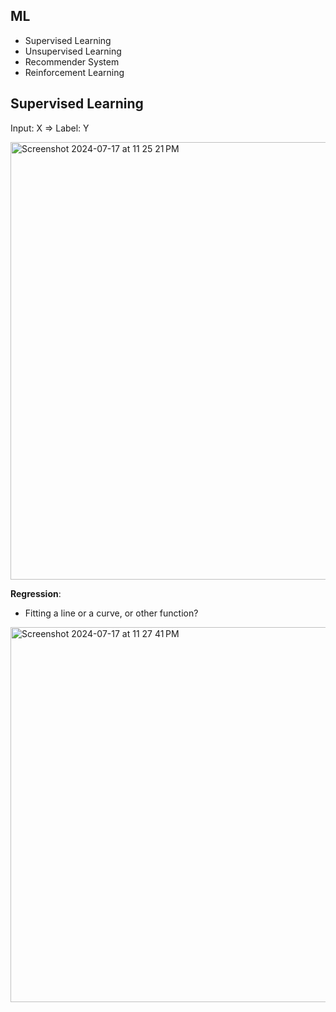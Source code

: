## ML
- Supervised Learning
- Unsupervised Learning
- Recommender System
- Reinforcement Learning

## Supervised Learning
Input: X => Label: Y

<img width="700" alt="Screenshot 2024-07-17 at 11 25 21 PM" src="https://github.com/user-attachments/assets/0c081c34-bf63-40ab-850e-0d5ad0d276eb">

<br />

**Regression**:
- Fitting a line or a curve, or other function?

<img width="600" alt="Screenshot 2024-07-17 at 11 27 41 PM" src="https://github.com/user-attachments/assets/0dd54611-b8c3-432a-8a5a-d42c86e2ecf8">

